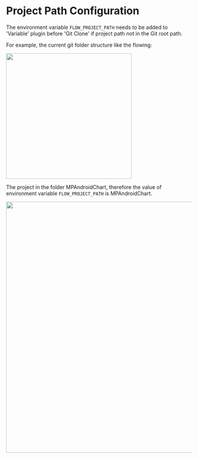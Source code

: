 # Project Path Configuration

The environment variable ```FLOW_PROJECT_PATH``` needs to be added to 'Variable' plugin before 'Git Clone' if project path not in the Git root path. 

For example, the current git folder structure like the flowing:

<img src="https://dn-shimo-image.qbox.me/zGWWbCZZht4vqvkn/Screen%20Shot%202017-01-06%20at%201.54.28%20PM.png!thumbnail" width=340>

The project in the folder MPAndroidChart, therefore the value of environment variable ```FLOW_PROJECT_PATH``` is MPAndroidChart.

<img src="https://dn-shimo-image.qbox.me/UE7exSM2OmAW8Fi7/Screen%20Shot%202017-01-06%20at%202.28.24%20PM.png!thumbnail" width=680>